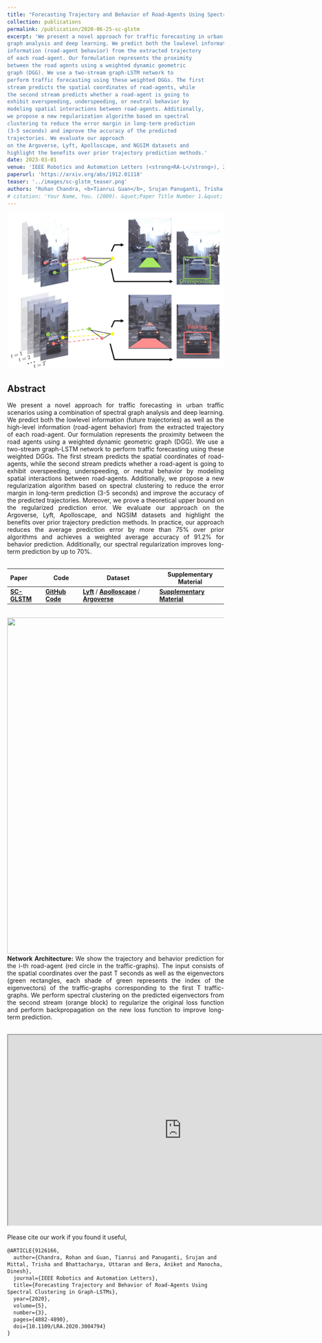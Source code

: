 ```yaml
---
title: "Forecasting Trajectory and Behavior of Road-Agents Using Spectral Clustering in Graph-LSTMs"
collection: publications
permalink: /publication/2020-06-25-sc-glstm
excerpt: 'We present a novel approach for traffic forecasting in urban traffic scenarios using a combination of spectral
graph analysis and deep learning. We predict both the lowlevel information (future trajectories) as well as the high-level
information (road-agent behavior) from the extracted trajectory
of each road-agent. Our formulation represents the proximity
between the road agents using a weighted dynamic geometric
graph (DGG). We use a two-stream graph-LSTM network to
perform traffic forecasting using these weighted DGGs. The first
stream predicts the spatial coordinates of road-agents, while
the second stream predicts whether a road-agent is going to
exhibit overspeeding, underspeeding, or neutral behavior by
modeling spatial interactions between road-agents. Additionally,
we propose a new regularization algorithm based on spectral
clustering to reduce the error margin in long-term prediction
(3-5 seconds) and improve the accuracy of the predicted
trajectories. We evaluate our approach
on the Argoverse, Lyft, Apolloscape, and NGSIM datasets and
highlight the benefits over prior trajectory prediction methods.'
date: 2023-03-01
venue: 'IEEE Robotics and Automation Letters (<strong>RA-L</strong>), 2020.'
paperurl: 'https://arxiv.org/abs/1912.01118'
teaser: '../images/sc-glstm_teaser.png'
authors: "Rohan Chandra, <b>Tianrui Guan</b>, Srujan Panuganti, Trisha Mittal, Uttaran Bhattacharya, Aniket Bera, Dinesh Manocha"
# citation: 'Your Name, You. (2009). &quot;Paper Title Number 1.&quot; <i>Journal 1</i>. 1(1).'
---
```

<p style="text-align:center;">
<img src="../images/sc-glstm_teaser.png" width="600">
</p>

## Abstract
<div style="text-align: justify"> We present a novel approach for traffic forecasting
in urban traffic scenarios using a combination of spectral
graph analysis and deep learning. We predict both the lowlevel information (future trajectories) as well as the high-level
information (road-agent behavior) from the extracted trajectory
of each road-agent. Our formulation represents the proximity
between the road agents using a weighted dynamic geometric
graph (DGG). We use a two-stream graph-LSTM network to
perform traffic forecasting using these weighted DGGs. The first
stream predicts the spatial coordinates of road-agents, while
the second stream predicts whether a road-agent is going to
exhibit overspeeding, underspeeding, or neutral behavior by
modeling spatial interactions between road-agents. Additionally,
we propose a new regularization algorithm based on spectral
clustering to reduce the error margin in long-term prediction
(3-5 seconds) and improve the accuracy of the predicted
trajectories. Moreover, we prove a theoretical upper bound
on the regularized prediction error. We evaluate our approach
on the Argoverse, Lyft, Apolloscape, and NGSIM datasets and
highlight the benefits over prior trajectory prediction methods.
In practice, our approach reduces the average prediction error
by more than 75% over prior algorithms and achieves a
weighted average accuracy of 91.2% for behavior prediction.
Additionally, our spectral regularization improves long-term
prediction by up to 70%. </div>
<br>


|Paper|Code| Dataset  | Supplementary Material |
|:---|---|---|---|
|[**SC-GLSTM**](https://arxiv.org/abs/1912.01118) | [**GitHub Code**](https://github.com/rohanchandra30/Spectral-Trajectory-Prediction)| [**Lyft**](https://level5.lyft.com/dataset/) / [**Apolloscape**](http://apolloscape.auto/trajectory.html) / [**Argoverse**](https://www.argoverse.org/data.html)    | [**Supplementary Material**](http://rayguan97.github.io/files/sc-glstm_sup.pdf)|

<br>

<img src="http://rayguan97.github.io/images/sc-glstm_arch.jpeg" width="1024" height="780">
<div style="text-align: justify"> <b>Network Architecture: </b> We show the trajectory and behavior prediction for the i-th road-agent (red circle in the traffic-graphs). The input consists of the spatial coordinates over the past T seconds as well as the eigenvectors (green rectangles, each shade of green represents the index of the eigenvectors) of the traffic-graphs corresponding to the first T traffic-graphs. We perform spectral clustering on the predicted eigenvectors from the second stream (orange block) to regularize the original loss function and perform backpropagation on the new loss function to improve long-term prediction. </div>

<br>


<p align="center"><iframe width="805" height="442" src="https://obj.umiacs.umd.edu/gamma-umd-website-imgs/researchdirections/autonomousdriving/results.gif" allowfullscreen></iframe></p>


Please cite our work if you found it useful,

```
@ARTICLE{9126166,
  author={Chandra, Rohan and Guan, Tianrui and Panuganti, Srujan and Mittal, Trisha and Bhattacharya, Uttaran and Bera, Aniket and Manocha, Dinesh},
  journal={IEEE Robotics and Automation Letters}, 
  title={Forecasting Trajectory and Behavior of Road-Agents Using Spectral Clustering in Graph-LSTMs}, 
  year={2020},
  volume={5},
  number={3},
  pages={4882-4890},
  doi={10.1109/LRA.2020.3004794}
}
```
